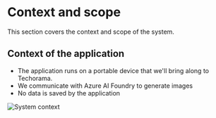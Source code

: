 # Context and scope

This section covers the context and scope of the system.

## Context of the application

- The application runs on a portable device that we'll bring along to Techorama.
- We communicate with Azure AI Foundry to generate images
- No data is saved by the application

![System context](system-context.png)